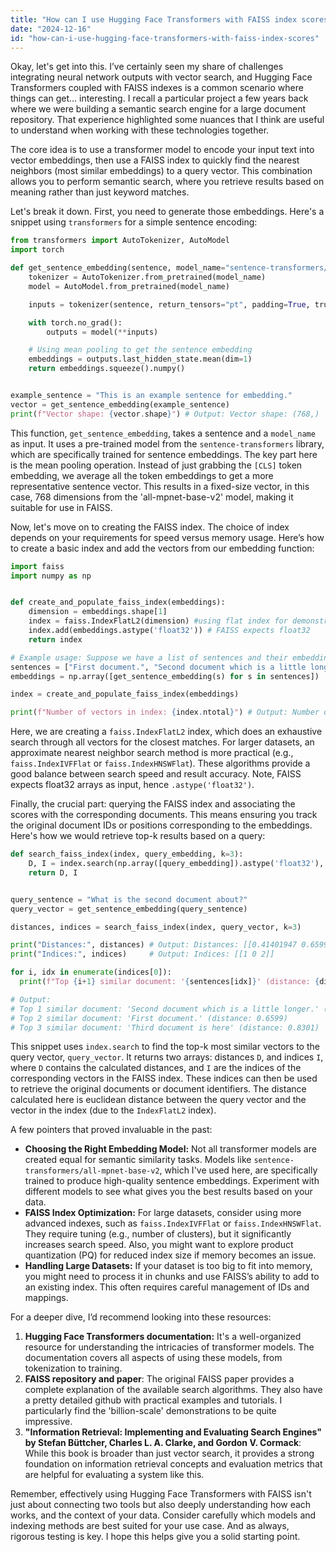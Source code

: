 ```yaml
---
title: "How can I use Hugging Face Transformers with FAISS index scores?"
date: "2024-12-16"
id: "how-can-i-use-hugging-face-transformers-with-faiss-index-scores"
---
```


Okay, let's get into this. I’ve certainly seen my share of challenges integrating neural network outputs with vector search, and Hugging Face Transformers coupled with FAISS indexes is a common scenario where things can get… interesting. I recall a particular project a few years back where we were building a semantic search engine for a large document repository. That experience highlighted some nuances that I think are useful to understand when working with these technologies together.

The core idea is to use a transformer model to encode your input text into vector embeddings, then use a FAISS index to quickly find the nearest neighbors (most similar embeddings) to a query vector. This combination allows you to perform semantic search, where you retrieve results based on meaning rather than just keyword matches.

Let's break it down. First, you need to generate those embeddings. Here's a snippet using `transformers` for a simple sentence encoding:

```python
from transformers import AutoTokenizer, AutoModel
import torch

def get_sentence_embedding(sentence, model_name="sentence-transformers/all-mpnet-base-v2"):
    tokenizer = AutoTokenizer.from_pretrained(model_name)
    model = AutoModel.from_pretrained(model_name)

    inputs = tokenizer(sentence, return_tensors="pt", padding=True, truncation=True)

    with torch.no_grad():
        outputs = model(**inputs)

    # Using mean pooling to get the sentence embedding
    embeddings = outputs.last_hidden_state.mean(dim=1)
    return embeddings.squeeze().numpy()


example_sentence = "This is an example sentence for embedding."
vector = get_sentence_embedding(example_sentence)
print(f"Vector shape: {vector.shape}") # Output: Vector shape: (768,)
```

This function, `get_sentence_embedding`, takes a sentence and a `model_name` as input. It uses a pre-trained model from the `sentence-transformers` library, which are specifically trained for sentence embeddings. The key part here is the mean pooling operation. Instead of just grabbing the `[CLS]` token embedding, we average all the token embeddings to get a more representative sentence vector. This results in a fixed-size vector, in this case, 768 dimensions from the 'all-mpnet-base-v2' model, making it suitable for use in FAISS.

Now, let's move on to creating the FAISS index. The choice of index depends on your requirements for speed versus memory usage. Here’s how to create a basic index and add the vectors from our embedding function:

```python
import faiss
import numpy as np


def create_and_populate_faiss_index(embeddings):
    dimension = embeddings.shape[1]
    index = faiss.IndexFlatL2(dimension) #using flat index for demonstration purposes, other indexes are available
    index.add(embeddings.astype('float32')) # FAISS expects float32
    return index

# Example usage: Suppose we have a list of sentences and their embeddings:
sentences = ["First document.", "Second document which is a little longer.", "Third document is here"]
embeddings = np.array([get_sentence_embedding(s) for s in sentences])

index = create_and_populate_faiss_index(embeddings)

print(f"Number of vectors in index: {index.ntotal}") # Output: Number of vectors in index: 3
```

Here, we are creating a `faiss.IndexFlatL2` index, which does an exhaustive search through all vectors for the closest matches. For larger datasets, an approximate nearest neighbor search method is more practical (e.g., `faiss.IndexIVFFlat` or `faiss.IndexHNSWFlat`). These algorithms provide a good balance between search speed and result accuracy. Note, FAISS expects float32 arrays as input, hence `.astype('float32')`.

Finally, the crucial part: querying the FAISS index and associating the scores with the corresponding documents. This means ensuring you track the original document IDs or positions corresponding to the embeddings. Here's how we would retrieve top-k results based on a query:

```python
def search_faiss_index(index, query_embedding, k=3):
    D, I = index.search(np.array([query_embedding]).astype('float32'), k)
    return D, I


query_sentence = "What is the second document about?"
query_vector = get_sentence_embedding(query_sentence)

distances, indices = search_faiss_index(index, query_vector, k=3)

print("Distances:", distances) # Output: Distances: [[0.41401947 0.6599048  0.8300667 ]]
print("Indices:", indices)     # Output: Indices: [[1 0 2]]

for i, idx in enumerate(indices[0]):
  print(f"Top {i+1} similar document: '{sentences[idx]}' (distance: {distances[0][i]:.4f})")

# Output:
# Top 1 similar document: 'Second document which is a little longer.' (distance: 0.4140)
# Top 2 similar document: 'First document.' (distance: 0.6599)
# Top 3 similar document: 'Third document is here' (distance: 0.8301)
```

This snippet uses `index.search` to find the top-k most similar vectors to the query vector, `query_vector`. It returns two arrays: distances `D`, and indices `I`, where `D` contains the calculated distances, and `I` are the indices of the corresponding vectors in the FAISS index. These indices can then be used to retrieve the original documents or document identifiers. The distance calculated here is euclidean distance between the query vector and the vector in the index (due to the `IndexFlatL2` index).

A few pointers that proved invaluable in the past:

*   **Choosing the Right Embedding Model:** Not all transformer models are created equal for semantic similarity tasks. Models like `sentence-transformers/all-mpnet-base-v2`, which I've used here, are specifically trained to produce high-quality sentence embeddings. Experiment with different models to see what gives you the best results based on your data.
*   **FAISS Index Optimization:** For large datasets, consider using more advanced indexes, such as `faiss.IndexIVFFlat` or `faiss.IndexHNSWFlat`. They require tuning (e.g., number of clusters), but it significantly increases search speed. Also, you might want to explore product quantization (PQ) for reduced index size if memory becomes an issue.
*   **Handling Large Datasets:** If your dataset is too big to fit into memory, you might need to process it in chunks and use FAISS’s ability to add to an existing index. This often requires careful management of IDs and mappings.

For a deeper dive, I’d recommend looking into these resources:

1.  **Hugging Face Transformers documentation:** It's a well-organized resource for understanding the intricacies of transformer models. The documentation covers all aspects of using these models, from tokenization to training.
2.  **FAISS repository and paper**: The original FAISS paper provides a complete explanation of the available search algorithms. They also have a pretty detailed github with practical examples and tutorials. I particularly find the 'billion-scale' demonstrations to be quite impressive.
3.  **"Information Retrieval: Implementing and Evaluating Search Engines" by Stefan Büttcher, Charles L. A. Clarke, and Gordon V. Cormack**: While this book is broader than just vector search, it provides a strong foundation on information retrieval concepts and evaluation metrics that are helpful for evaluating a system like this.

Remember, effectively using Hugging Face Transformers with FAISS isn't just about connecting two tools but also deeply understanding how each works, and the context of your data. Consider carefully which models and indexing methods are best suited for your use case. And as always, rigorous testing is key. I hope this helps give you a solid starting point.
